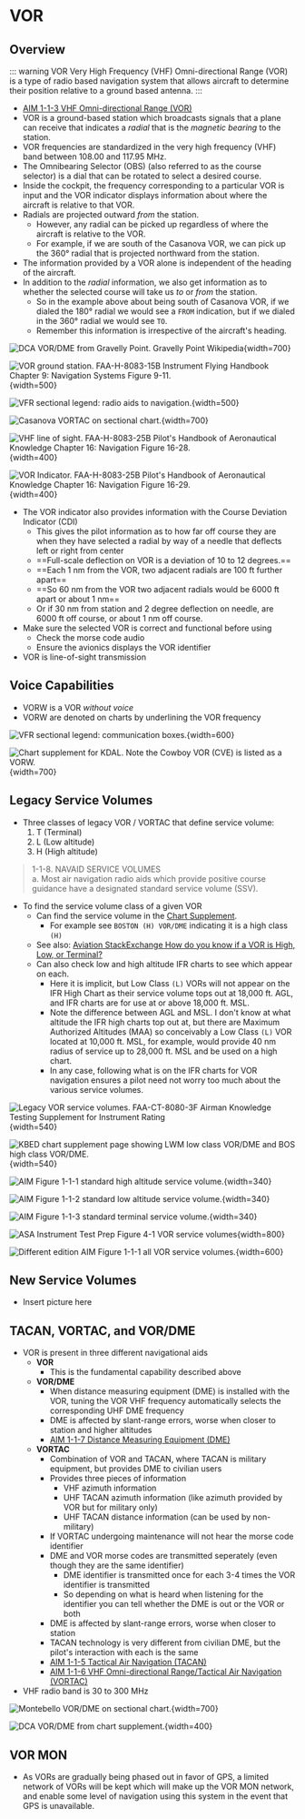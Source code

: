 # VOR

## Overview

::: warning VOR
Very High Frequency (VHF) Omni-directional Range (VOR) is a type of radio based navigation system that allows aircraft to determine their position relative to a ground based antenna.
:::

* [AIM 1-1-3 VHF Omni-directional Range (VOR)](https://www.faa.gov/air_traffic/publications/atpubs/aim_html/chap1_section_1.html#$paragraph1-1-3)
* VOR is a ground-based station which broadcasts signals that a plane can receive that indicates a *radial* that is the *magnetic bearing* to the station.
* VOR frequencies are standardized in the very high frequency (VHF) band between 108.00 and 117.95 MHz.
* The Omnibearing Selector (OBS) (also referred to as the course selector) is a dial that can be rotated to select a desired course.
* Inside the cockpit, the frequency corresponding to a particular VOR is input and the VOR indicator displays information about where the aircraft is relative to that VOR.
* Radials are projected outward *from* the station.
  * However, any radial can be picked up regardless of where the aircraft is relative to the VOR.
  * For example, if we are south of the Casanova VOR, we can pick up the 360&#176; radial that is projected northward from the station.
* The information provided by a VOR alone is independent of the heading of the aircraft.
* In addition to the *radial* information, we also get information as to whether the selected course will take us *to* or *from* the station.
  * So in the example above about being south of Casanova VOR, if we dialed the 180&#176; radial we would see a `FROM` indication, but if we dialed in the 360&#176; radial we would see `TO`.
  * Remember this information is irrespective of the aircraft's heading.

![DCA VOR/DME from Gravelly Point. [Gravelly Point Wikipedia](https://upload.wikimedia.org/wikipedia/commons/0/08/MountVernonTrail_GravellyPoint.jpg)](/img/gravelly-point-dca-vor.jpg){width=700}

![VOR ground station. [FAA-H-8083-15B Instrument Flying Handbook](https://www.faa.gov/sites/faa.gov/files/regulations_policies/handbooks_manuals/aviation/FAA-H-8083-15B.pdf) Chapter 9: Navigation Systems Figure 9-11.](/img/ifh/ifh-figure-9-11-vor-ground-station.png){width=500}

![VFR sectional legend: radio aids to navigation.](/img/section-legend-vors.jpg){width=500}

![Casanova VORTAC on sectional chart.](/img/casanova-vor-sectional.jpg){width=700}

![VHF line of sight. [FAA-H-8083-25B Pilot's Handbook of Aeronautical Knowledge](https://www.faa.gov/regulations_policies/handbooks_manuals/aviation/phak) [Chapter 16: Navigation](https://www.faa.gov/sites/faa.gov/files/regulations_policies/handbooks_manuals/aviation/phak/18_phak_ch16.pdf) Figure 16-28.](/img/phak/phak-figure-16-28-vhf-line-of-sight.jpg){width=400}

![VOR Indicator. [FAA-H-8083-25B Pilot's Handbook of Aeronautical Knowledge](https://www.faa.gov/regulations_policies/handbooks_manuals/aviation/phak) [Chapter 16: Navigation](https://www.faa.gov/sites/faa.gov/files/regulations_policies/handbooks_manuals/aviation/phak/18_phak_ch16.pdf) Figure 16-29.](/img/phak/phak-figure-16-29-vor-indicator.jpg){width=400}

* The VOR indicator also provides information with the Course Deviation Indicator (CDI)
  * This gives the pilot information as to how far off course they are when they have selected a radial by way of a needle that deflects left or right from center
  * ==Full-scale deflection on VOR is a deviation of 10 to 12 degrees.==
  * ==Each 1 nm from the VOR, two adjacent radials are 100 ft further apart==
  * ==So 60 nm from the VOR two adjacent radials would be 6000 ft apart or about 1 nm==
  * Or if 30 nm from station and 2 degree deflection on needle, are 6000 ft off course, or about 1 nm off course.
* Make sure the selected VOR is correct and functional before using
  * Check the morse code audio
  * Ensure the avionics displays the VOR identifier
* VOR is line-of-sight transmission

## Voice Capabilities

* VORW is a VOR *without voice*
* VORW are denoted on charts by underlining the VOR frequency

![VFR sectional legend: communication boxes.](/img/vfr-sectional-communication-boxes.jpg){width=600}

![Chart supplement for KDAL. Note the Cowboy VOR (CVE) is listed as a VORW.](/img/chart-supplement-kdal-vorw.png){width=700}

## Legacy Service Volumes

* Three classes of legacy VOR / VORTAC that define service volume:
    1. T (Terminal)
    2. L (Low altitude)
    3. H (High altitude)

> 1-1-8. NAVAID SERVICE VOLUMES  
> a. Most air navigation radio aids which provide positive course guidance have a designated standard service volume (SSV).

* To find the service volume class of a given VOR
  * Can find the service volume in the [Chart Supplement](https://www.faa.gov/air_traffic/flight_info/aeronav/digital_products/dafd/).
    * For example see `BOSTON (H) VOR/DME` indicating it is a high class `(H)`
  * See also: [Aviation StackExchange How do you know if a VOR is High, Low, or Terminal?](https://aviation.stackexchange.com/questions/26030/how-do-you-know-if-a-vor-is-high-low-or-terminal)
  * Can also check low and high altitude IFR charts to see which appear on each.
    * Here it is implicit, but Low Class `(L)` VORs will not appear on the IFR High Chart as their service volume tops out at 18,000 ft. AGL, and IFR charts are for use at or above 18,000 ft. MSL.
    * Note the difference between AGL and MSL. I don't know at what altitude the IFR high charts top out at, but there are Maximum Authorized Altitudes (MAA) so conceivably a Low Class `(L)` VOR located at 10,000 ft. MSL, for example, would provide 40 nm radius of service up to 28,000 ft. MSL and be used on a high chart.
    * In any case, following what is on the IFR charts for VOR navigation ensures a pilot need not worry too much about the various service volumes.

![Legacy VOR service volumes. [FAA-CT-8080-3F Airman Knowledge Testing Supplement for Instrument Rating](https://www.faa.gov/sites/faa.gov/files/training_testing/testing/supplements/instrument_rating_akts.pdf)](/img/faa-ct-8080-3f-legend-37-vor-service-volumes.jpg){width=540}

![KBED chart supplement page showing LWM low class VOR/DME and BOS high class VOR/DME.](/img/chart_supplement_vor_ssv.png){width=540}

![[AIM Figure 1-1-1](https://www.faa.gov/air_traffic/publications/atpubs/aim_html/chap1_section_1.html) standard high altitude service volume.](/img/vor_high_volume.jpg){width=340}

![[AIM Figure 1-1-2](https://www.faa.gov/air_traffic/publications/atpubs/aim_html/chap1_section_1.html) standard low altitude service volume.](/img/vor_low_volume.jpg){width=340}

![[AIM Figure 1-1-3](https://www.faa.gov/air_traffic/publications/atpubs/aim_html/chap1_section_1.html) standard terminal service volume.](/img/vor_terminal_volume.png){width=340}

![ASA Instrument Test Prep Figure 4-1 VOR service volumes](/img/asa-2022-instrument-test-prep-figure-4-1-vor-ssv.png){width=800}

![Different edition [AIM Figure 1-1-1](https://www.faa.gov/air_traffic/publications/atpubs/aim_html/chap1_section_1.html) all VOR service volumes.](/img/new-aim-figure-1-1-1-all-vor-service-volumes.jpg){width=600}

## New Service Volumes

* Insert picture here

## TACAN, VORTAC, and VOR/DME

* VOR is present in three different navigational aids
  * **VOR**
    * This is the fundamental capability described above
  * **VOR/DME**
    * When distance measuring equipment (DME) is installed with the VOR, tuning the VOR VHF frequency automatically selects the corresponding UHF DME frequency
    * DME is affected by slant-range errors, worse when closer to station and higher altitudes
    * [AIM 1-1-7 Distance Measuring Equipment (DME)](https://www.faa.gov/air_traffic/publications/atpubs/aim_html/chap1_section_1.html#$paragraph1-1-7)
  * **VORTAC**
    * Combination of VOR and TACAN, where TACAN is military equipment, but provides DME to civilian users
    * Provides three pieces of information
      * VHF azimuth information
      * UHF TACAN azimuth information (like azimuth provided by VOR but for military only)
      * UHF TACAN distance information (can be used by non-military)
    * If VORTAC undergoing maintenance will not hear the morse code identifier
    * DME and VOR morse codes are transmitted seperately (even though they are the same identifier)
      * DME identifier is transmitted once for each 3-4 times the VOR identifier is transmitted
      * So depending on what is heard when listening for the identifier you can tell whether the DME is out or the VOR or both
    * DME is affected by slant-range errors, worse when closer to station
    * TACAN technology is very different from civilian DME, but the pilot's interaction with each is the same
    * [AIM 1-1-5 Tactical Air Navigation (TACAN)](https://www.faa.gov/air_traffic/publications/atpubs/aim_html/chap1_section_1.html#$paragraph1-1-5)
    * [AIM 1-1-6 VHF Omni-directional Range/Tactical Air Navigation (VORTAC)](https://www.faa.gov/air_traffic/publications/atpubs/aim_html/chap1_section_1.html#$paragraph1-1-6)
* VHF radio band is 30 to 300 MHz

![Montebello VOR/DME on sectional chart.](/img/montebello-vor-dme.jpg){width=700}

![DCA VOR/DME from chart supplement.](/img/dca-vor-dme-chart-supplement.jpg){width=400}

## VOR MON

* As VORs are gradually being phased out in favor of GPS, a limited network of VORs will be kept which will make up the VOR MON network, and enable some level of navigation using this system in the event that GPS is unavailable.
